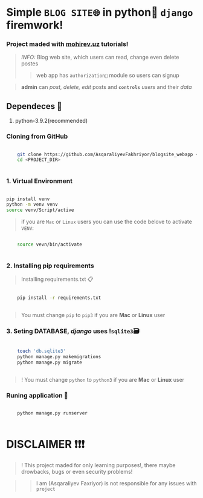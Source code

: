 # Simple `BLOG SITE🌐` in python🐍 `django` firemwork!


### Project maded with [mohirev.uz](https://www.mohirdev.uz) tutorials!

>*INFO:* Blog web site, which users can read, change even delete postes
>>web app has `authorization🔐` module so users can signup


>**admin** can *post, delete, edit* posts and **`controls`** *users* and their *data*




## Dependeces 📌
1. python-3.9.2(recommended)


### Cloning from GitHub

```bash

    git clone https://github.com/AsqaraliyevFakhriyor/blogsite_webapp <PRIOJECT_DIR>
    cd <PROJECT_DIR>
    
```


### 1. Virtual Environment

```bash

pip install venv
python -m venv venv
source venv/Script/active

```

> if you are `Mac` or `Linux` users you can use the code belove to activate `VENV`:

```bash

    source vevn/bin/activate
    
```

### 2. Installing pip requirements

> Installing requirements.txt 📋

```bash

    pip install -r requirements.txt
    
```
>  You must change `pip` to `pip3` if you are **Mac** or **Linux** user


### 3. Seting DATABASE, *django* uses !`sqlite3`🗃️

```bash

    touch 'db.sqlite3'
    python manage.py makemigrations
    python manage.py migrate
    
```
> ! You must change `python` to `python3` if you are **Mac** or **Linux** user

### Runing application 🏃

```bash

    python manage.py runserver
    
```

# DISCLAIMER ❗❗❗

> ! This project maded for only learning purposes!,
>  there maybe drowbacks, bugs or even security problems!

>> I am (Asqaraliyev Faxriyor) is not responsible for
>> any issues with `project`
